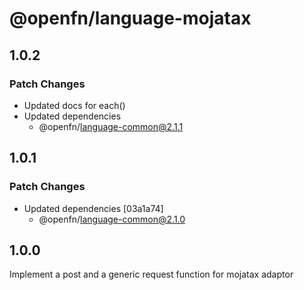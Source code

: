 # @openfn/language-mojatax

## 1.0.2

### Patch Changes

- Updated docs for each()
- Updated dependencies
  - @openfn/language-common@2.1.1

## 1.0.1

### Patch Changes

- Updated dependencies [03a1a74]
  - @openfn/language-common@2.1.0

## 1.0.0

Implement a post and a generic request function for mojatax adaptor
